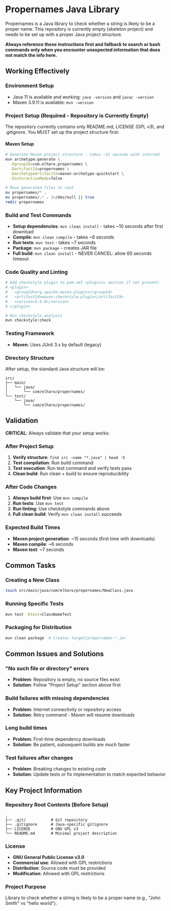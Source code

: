 # Propernames Java Library

Propernames is a Java library to check whether a string is likely to be a proper name. This repository is currently empty (skeleton project) and needs to be set up with a proper Java project structure.

**Always reference these instructions first and fallback to search or bash commands only when you encounter unexpected information that does not match the info here.**

## Working Effectively

### Environment Setup
- Java 11 is available and working: `java -version` and `javac -version`
- Maven 3.9.11 is available: `mvn -version`

### Project Setup (Required - Repository is Currently Empty)
The repository currently contains only README.md, LICENSE (GPL v3), and .gitignore. You MUST set up the project structure first:

#### Maven Setup
```bash
# Generate Maven project structure - takes ~15 seconds with internet
mvn archetype:generate \
  -DgroupId=com.elharo.propernames \
  -DartifactId=propernames \
  -DarchetypeArtifactId=maven-archetype-quickstart \
  -DinteractiveMode=false
  
# Move generated files to root
mv propernames/* .
mv propernames/.* . 2>/dev/null || true
rmdir propernames
```

### Build and Test Commands
- **Setup dependencies**: `mvn clean install` - takes ~10 seconds after first download
- **Compile**: `mvn clean compile` - takes ~6 seconds
- **Run tests**: `mvn test` - takes ~7 seconds  
- **Package**: `mvn package` - creates JAR file
- **Full build**: `mvn clean install` - NEVER CANCEL: allow 60 seconds timeout

### Code Quality and Linting
```bash
# Add checkstyle plugin to pom.xml <plugins> section if not present:
# <plugin>
#   <groupId>org.apache.maven.plugins</groupId>
#   <artifactId>maven-checkstyle-plugin</artifactId>
#   <version>3.6.0</version>
# </plugin>

# Run checkstyle analysis
mvn checkstyle:check
```

### Testing Framework
- **Maven**: Uses JUnit 3.x by default (legacy)

### Directory Structure
After setup, the standard Java structure will be:
```
src/
├── main/
│   └── java/
│       └── com/elharo/propernames/
└── test/
    └── java/
        └── com/elharo/propernames/
```

## Validation

**CRITICAL**: Always validate that your setup works:

### After Project Setup
1. **Verify structure**: `find src -name "*.java" | head -5`
2. **Test compilation**: Run build command
3. **Test execution**: Run test command and verify tests pass
4. **Clean build**: Run clean + build to ensure reproducibility

### After Code Changes
1. **Always build first**: Use `mvn compile`
2. **Run tests**: Use `mvn test`
3. **Run linting**: Use checkstyle commands above
4. **Full clean build**: Verify `mvn clean install` succeeds

### Expected Build Times
- **Maven project generation**: ~15 seconds (first time with downloads)
- **Maven compile**: ~6 seconds 
- **Maven test**: ~7 seconds

## Common Tasks

### Creating a New Class
```bash
touch src/main/java/com/elharo/propernames/NewClass.java
```

### Running Specific Tests
```bash
mvn test -Dtest=ClassNameTest
```

### Packaging for Distribution
```bash
mvn clean package  # Creates target/propernames-*.jar
```

## Common Issues and Solutions

### "No such file or directory" errors
- **Problem**: Repository is empty, no source files exist
- **Solution**: Follow "Project Setup" section above first

### Build failures with missing dependencies
- **Problem**: Internet connectivity or repository access
- **Solution**: Retry command - Maven will resume downloads

### Long build times
- **Problem**: First-time dependency downloads
- **Solution**: Be patient, subsequent builds are much faster

### Test failures after changes
- **Problem**: Breaking changes to existing code
- **Solution**: Update tests or fix implementation to match expected behavior

## Key Project Information

### Repository Root Contents (Before Setup)
```
.
├── .git/           # Git repository
├── .gitignore      # Java-specific gitignore
├── LICENSE         # GNU GPL v3
└── README.md       # Minimal project description
```

### License
- **GNU General Public License v3.0**
- **Commercial use**: Allowed with GPL restrictions
- **Distribution**: Source code must be provided
- **Modification**: Allowed with GPL restrictions

### Project Purpose
Library to check whether a string is likely to be a proper name (e.g., "John Smith" vs "hello world").